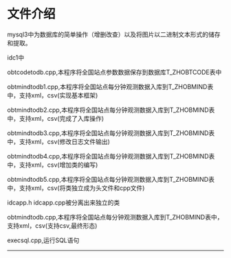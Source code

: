# 文件介绍
mysql3中为数据库的简单操作（增删改查）以及将图片以二进制文本形式的储存和提取。

idc1中

obtcodetodb.cpp,本程序将全国站点参数数据保存到数据库T_ZHOBTCODE表中

obtmindtodb1.cpp,本程序将全国站点每分钟观测数据入库到T_ZHOBMIND表中，支持xml，csv(实现基本框架)

obtmindtodb2.cpp,本程序将全国站点每分钟观测数据入库到T_ZHOBMIND表中，支持xml，csv(完成了入库操作)

obtmindtodb3.cpp,本程序将全国站点每分钟观测数据入库到T_ZHOBMIND表中，支持xml，csv(修改日志文件输出)

obtmindtodb4.cpp,本程序将全国站点每分钟观测数据入库到T_ZHOBMIND表中，支持xml，csv(增加类的编写)

obtmindtodb5.cpp,本程序将全国站点每分钟观测数据入库到T_ZHOBMIND表中，支持xml，csv(将类独立成为头文件和cpp文件)

idcapp.h idcapp.cpp被分离出来独立的类

obtmindtodb.cpp,本程序将全国站点每分钟观测数据入库到T_ZHOBMIND表中，支持xml，csv(支持csv,最终形态)

execsql.cpp,运行SQL语句

---
